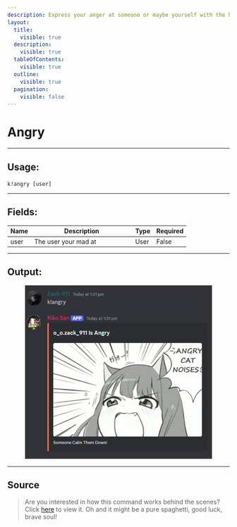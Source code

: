 ```yaml
---
description: Express your anger at someone or maybe yourself with the help of a GIF
layout:
  title:
    visible: true
  description:
    visible: true
  tableOfContents:
    visible: true
  outline:
    visible: true
  pagination:
    visible: false
---
```


# Angry

***

## Usage:

```
k!angry [user]
```

***

## Fields:

<table><thead><tr><th>Name</th><th width="215">Description</th><th>Type</th><th>Required</th></tr></thead><tbody><tr><td>user</td><td>The user your mad at</td><td>User</td><td>False</td></tr></tbody></table>

***

## Output:

<div align="left"><figure><img src="../../.gitbook/assets/Angry.png" alt=""><figcaption></figcaption></figure></div>

***

## Source

> Are you interested in how this command works behind the scenes? Click [here](https://github.com/Kiko-Labs/Kiko-San/blob/stable/src/Prefix%20Commands/Roleplay/angry.js) to view it. Oh and it might be a pure spaghetti, good luck, brave soul!

